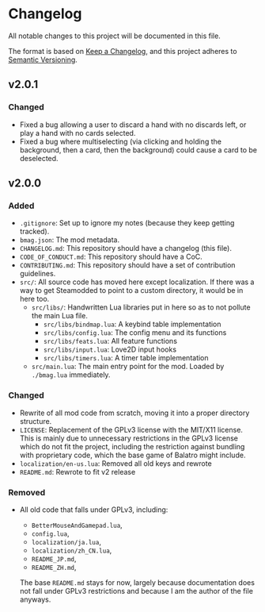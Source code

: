 # Changelog

All notable changes to this project will be documented in this file.

The format is based on [Keep a Changelog](https://keepachangelog.com/en/1.1.0/),
and this project adheres to [Semantic Versioning](https://semver.org/spec/v2.0.0.html).

## v2.0.1

### Changed

- Fixed a bug allowing a user to discard a hand with no discards left, or play a
hand with no cards selected.
- Fixed a bug where multiselecting (via clicking and holding the background, then
a card, then the background) could cause a card to be deselected.

## v2.0.0

### Added

- `.gitignore`: Set up to ignore my notes (because they keep getting tracked).
- `bmag.json`: The mod metadata.
- `CHANGELOG.md`: This repository should have a changelog (this file).
- `CODE_OF_CONDUCT.md`: This repository should have a CoC.
- `CONTRIBUTING.md`: This repository should have a set of contribution guidelines.
- `src/`: All source code has moved here except localization. If there was a way
to get Steamodded to point to a custom directory, it would be in here too.
  - `src/libs/`: Handwritten Lua libraries put in here so as to not pollute the
  main Lua file.
    - `src/libs/bindmap.lua`: A keybind table implementation
    - `src/libs/config.lua`: The config menu and its functions
    - `src/libs/feats.lua`: All feature functions
    - `src/libs/input.lua`: Love2D input hooks
    - `src/libs/timers.lua`: A timer table implementation
  - `src/main.lua`: The main entry point for the mod. Loaded by `./bmag.lua` immediately.

### Changed

- Rewrite of all mod code from scratch, moving it into a proper directory structure.
- `LICENSE`: Replacement of the GPLv3 license with the MIT/X11 license. This is
mainly due to unnecessary restrictions in the GPLv3 license which do not fit the
project, including the restriction against bundling with proprietary code, which
the base game of Balatro might include.
- `localization/en-us.lua`: Removed all old keys and rewrote
- `README.md`: Rewrote to fit v2 release

### Removed

- All old code that falls under GPLv3, including:
  - `BetterMouseAndGamepad.lua`,
  - `config.lua`,
  - `localization/ja.lua`,
  - `localization/zh_CN.lua`,
  - `README_JP.md`,
  - `README_ZH.md`,

  The base `README.md` stays for now, largely because documentation does not fall
  under GPLv3 restrictions and because I am the author of the file anyways.
